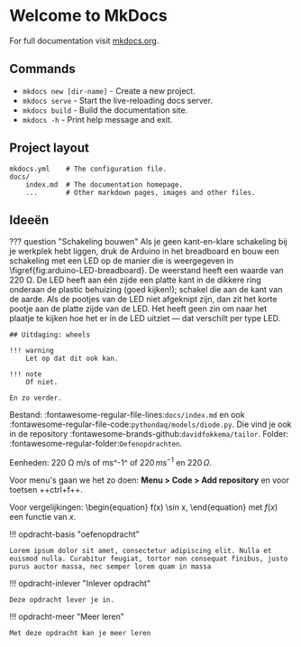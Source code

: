 # Welcome to MkDocs

For full documentation visit [mkdocs.org](https://www.mkdocs.org).

## Commands

* `mkdocs new [dir-name]` - Create a new project.
* `mkdocs serve` - Start the live-reloading docs server.
* `mkdocs build` - Build the documentation site.
* `mkdocs -h` - Print help message and exit.

## Project layout

    mkdocs.yml    # The configuration file.
    docs/
        index.md  # The documentation homepage.
        ...       # Other markdown pages, images and other files.

## Ideeën

??? question "Schakeling bouwen"
    Als je geen kant-en-klare schakeling bij je werkplek hebt liggen, druk de Arduino in het breadboard en bouw een schakeling met een LED op de manier die is weergegeven in \figref{fig:arduino-LED-breadboard}. De weerstand heeft een waarde van 220 &Omega;. De LED heeft aan één zijde een platte kant in de dikkere ring onderaan de plastic behuizing (goed kijken!); schakel die aan de kant van de aarde. Als de pootjes van de LED niet afgeknipt zijn, dan zit het korte pootje aan de platte zijde van de LED. Het heeft geen zin om naar het plaatje te kijken hoe het er ín de LED uitziet &mdash; dat verschilt per type LED.

    ## Uitdaging: wheels

    !!! warning
        Let op dat dit ook kan.

    !!! note
        Of niet.

    En zo verder.

Bestand: :fontawesome-regular-file-lines:`docs/index.md` en ook :fontawesome-regular-file-code:`pythondaq/models/diode.py`. Die vind je ook in de repository :fontawesome-brands-github:`davidfokkema/tailor`. Folder: :fontawesome-regular-folder:`Oefenopdrachten`.

Eenheden: 220 &Omega; m/s of ms^-1^ of $220\,ms^{-1}$ en $220\,\Omega$.

<!-- Voor menu's kan misschien `Code -> Add repository` en voor toetsen ++ctrl+f++.
Of werkt dit? ++context-menu++ -> ++"Code"++ ++"Add repository"++ -->
Voor menu's gaan we het zo doen: **Menu > Code > Add repository** en voor toetsen ++ctrl+f++.

Voor vergelijkingen:
\begin{equation}
f(x) \sin x,
\end{equation}
met $f(x)$ een functie van $x$.

!!! opdracht-basis "oefenopdracht"

    Lorem ipsum dolor sit amet, consectetur adipiscing elit. Nulla et
    euismod nulla. Curabitur feugiat, tortor non consequat finibus, justo
    purus auctor massa, nec semper lorem quam in massa

!!! opdracht-inlever "Inlever opdracht"

    Deze opdracht lever je in. 

!!! opdracht-meer "Meer leren"

    Met deze opdracht kan je meer leren